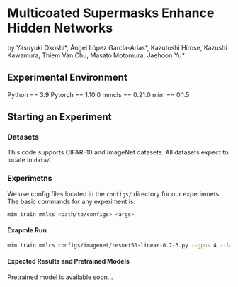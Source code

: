# Multicoated Supermasks Enhance Hidden Networks
by Yasuyuki Okoshi*, Ángel López García-Arias*, Kazutoshi Hirose, Kazushi Kawamura, Thiem Van Chu, Masato Motomura, Jaehoon Yu*

## Experimental Environment
Python == 3.9
Pytorch == 1.10.0
mmcls == 0.21.0
mim == 0.1.5

## Starting an Experiment

### Datasets
This code supports CIFAR-10 and ImageNet datasets. All datasets expect to locate in `data/`.

### Experimetns
We use config files located in the `configs/` directory for our experimnets. The basic commands for any experiment is:
```sh
mim train mmlcs <path/to/configs> <args>
```

#### Exapmle Run
```sh
mim train mmlcs configs/imagenet/resnet50-linear-0.7-3.py --gpus 4 --launcher pytorch
```

#### Expected Results and Pretrained Models
Pretrained model is available soon...
